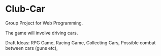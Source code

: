 # Club-Car
Group Project for Web Programming.

The game will involve driving cars.

Draft Ideas: RPG Game,
             Racing Game,
             Collecting Cars,
             Possible combat between cars (guns etc),
